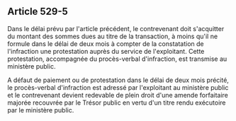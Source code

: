Article 529-5
----
Dans le délai prévu par l'article précédent, le contrevenant doit s'acquitter du
montant des sommes dues au titre de la transaction, à moins qu'il ne formule
dans le délai de deux mois à compter de la constatation de l'infraction une
protestation auprès du service de l'exploitant. Cette protestation, accompagnée
du procès-verbal d'infraction, est transmise au ministère public.

A défaut de paiement ou de protestation dans le délai de deux mois précité, le
procès-verbal d'infraction est adressé par l'exploitant au ministère public et
le contrevenant devient redevable de plein droit d'une amende forfaitaire
majorée recouvrée par le Trésor public en vertu d'un titre rendu exécutoire par
le ministère public.
